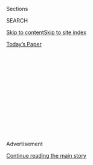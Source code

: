 <div id="app">

<div>

<div>

<div>

<div class="NYTAppHideMasthead css-1q2w90k e1suatyy0">

<div class="section css-ui9rw0 e1suatyy2">

<div class="css-eph4ug er09x8g0">

<div class="css-6n7j50">

</div>

<span class="css-1dv1kvn">Sections</span>

<div class="css-10488qs">

<span class="css-1dv1kvn">SEARCH</span>

</div>

[Skip to content](#site-content)[Skip to site
index](#site-index)

</div>

<div class="css-10698na e1huz5gh0">

</div>

</div>

<div id="masthead-bar-one" class="section hasLinks css-15hmgas e1csuq9d3">

<div class="css-uqyvli e1csuq9d0">

</div>

<div class="css-1uqjmks e1csuq9d1">

</div>

<div class="css-9e9ivx">

[](https://myaccount.nytimes.com/auth/login?response_type=cookie&client_id=vi)

</div>

<div class="css-1bvtpon e1csuq9d2">

[Today’s
Paper](https://www.nytimes.com/section/todayspaper)

</div>

</div>

</div>

</div>

<div data-aria-hidden="false">

<div id="site-content" data-role="main">

<div>

<div class="css-1aor85t" style="opacity:0.000000001;z-index:-1;visibility:hidden">

<div class="css-1hqnpie">

<div class="css-epjblv">

<span class="css-100wwgy">The T List: Five Things We Recommend This
Week</span>

</div>

<div class="css-k008qs">

<div class="css-o5pzib">

<span class="css-18z7m18"></span>

<div>

</div>

</div>

<span class="css-1n6z4y">https://nyti.ms/32vs5aa</span>

<div class="css-1705lsu">

<div class="css-4xjgmj">

<div class="css-4skfbu" data-role="toolbar" data-aria-label="Social Media Share buttons, Save button, and Comments Panel with current comment count" data-testid="share-tools">

  - 
  - 
  - 
  - 
    
    <div class="css-6n7j50">
    
    </div>

  - 

</div>

</div>

</div>

</div>

</div>

</div>

<div id="NYT_TOP_BANNER_REGION" class="css-13pd83m">

</div>

<div id="top-wrapper" class="css-1sy8kpn">

<div id="top-slug" class="css-l9onyx">

Advertisement

</div>

[Continue reading the main
story](#after-top)

<div class="ad top-wrapper" style="text-align:center;height:100%;display:block;min-height:250px">

<div id="top" class="place-ad" data-position="top" data-size-key="top">

</div>

</div>

<div id="after-top">

</div>

</div>

<div>

<div id="sponsor-wrapper" class="css-1hyfx7x">

<div id="sponsor-slug" class="css-19vbshk">

Supported by

</div>

[Continue reading the main
story](#after-sponsor)

<div id="sponsor" class="ad sponsor-wrapper" style="text-align:center;height:100%;display:block">

</div>

<div id="after-sponsor">

</div>

</div>

<div class="css-186x18t">

</div>

<div class="css-1vkm6nb ehdk2mb0">

# The T List: Five Things We Recommend This Week

</div>

Unisex jerkins, raw vinegars, classic sportswear — and more.

<div class="css-bn0qp euiyums0">

<div class="css-l15eau e16638kd2">

July 16,
2020

</div>

<div class="css-4xjgmj">

<div class="css-d8bdto" data-role="toolbar" data-aria-label="Social Media Share buttons, Save button, and Comments Panel with current comment count" data-testid="share-tools">

  - 
  - 
  - 
  - 
    
    <div class="css-6n7j50">
    
    </div>

  - 

</div>

</div>

</div>

</div>

<div class="section meteredContent css-1r7ky0e" name="articleBody" itemprop="articleBody">

<div class="css-1fanzo5 StoryBodyCompanionColumn">

<div class="css-53u6y8">

*Welcome to the T List, a newsletter from the editors of T Magazine.
Each week, we’re sharing things we’re eating, wearing, listening to or
coveting now.* **[*Sign up
here*](https://www.nytimes.com/newsletters/t-list?module=inline)** ***to
find us in your inbox every Wednesday.*** *You can always reach us at*
[*tlist@nytimes.com*](mailto:tlist@nytimes.com)*.*

-----

Taste This

## New Raw Vinegars From Brightland

</div>

</div>

<div class="css-79elbk" data-testid="photoviewer-wrapper">

<div class="css-z3e15g" data-testid="photoviewer-wrapper-hidden">

</div>

<div class="css-1a48zt4 ehw59r15" data-testid="photoviewer-children">

![<span class="css-1l9o2ey e13ogyst0" data-aria-hidden="true">The
brand’s two special-edition vinegars: Rapture (left) and Parasol
(right). The bottles’ labels were created by the South Carolina design
firm
Stitch.</span><span class="css-1nlbvxy e1z0qqy90" itemprop="copyrightHolder"><span class="css-1ly73wi e1tej78p0">Credit...</span><span>Julia
Stotz</span></span>](https://static01.nyt.com/images/2020/07/17/t-magazine/15tmag-tlist-slide-2AZW-print/15tmag-tlist-slide-2AZW-articleLarge.jpg?quality=75&auto=webp&disable=upscale)

</div>

</div>

<div class="css-1fanzo5 StoryBodyCompanionColumn">

<div class="css-53u6y8">

<div class="css-1wlr991">

<div class="css-18e8msd">

<div class="css-2ja7y1 epjyd6m0">

<div class="css-1baulvz">

By <span class="css-1baulvz last-byline" itemprop="name">Jennifer
Conrad</span>

</div>

</div>

</div>

</div>

For Aishwarya Iyer, the founder and C.E.O. of the California-based
pantry staple company Brightland, coronavirus-mandated stay-at-home
measures have meant lots of cooking, lots of long walks and lots of time
devoted to developing her company’s newest product: vinegar. To start,
there are two limited-release offerings — Parasol and Rapture — both of
which are considered raw for retaining a bit of the bacteria that spark
the fermentation process and are thought to promote good digestion. The
former is a champagne vinegar made with chardonnay grapes and navel and
Valencia oranges; consider using it as a shrub in a tart summer
cocktail. The latter is a juicy balsamic vinegar that comes from
zinfandel grapes and blackberries; Iyer likes to drizzle it over grilled
peaches and vanilla ice cream. They also both mix well with olive oil
(try combining Parasol with Brightland’s basil-infused oil for a perfect
panzanella dressing). Founded in 2018, the company is committed to
sustainability and social consciousness (this month, 15 percent of
proceeds from its Artist Capsule are going to the NAACP Legal Defense
and Educational Fund). The organic grapes used for the vinegars are
grown in Northern California, and both varieties are double-fermented
and distilled on a family farm on the Central Coast. Fittingly, the
bottles’ Alexander Calder-esque labels are meant to evoke a California
sun, and printed on the inside are little messages — Rapture, for one,
reminds us to “look for wonder.” *$22 per bottle,*
[*brightland.co*](http://brightland.co/)*.*

-----

</div>

</div>

<div class="css-1fanzo5 StoryBodyCompanionColumn">

<div class="css-53u6y8">

Wear
This

## Luke Edward Hall’s Unisex Jerkins

</div>

</div>

<div class="css-79elbk" data-testid="photoviewer-wrapper">

<div class="css-z3e15g" data-testid="photoviewer-wrapper-hidden">

</div>

<div class="css-1a48zt4 ehw59r15" data-testid="photoviewer-children">

<div class="css-1xdhyk6 erfvjey0">

<span class="css-1ly73wi e1tej78p0">Image</span>

<div class="css-zjzyr8">

<div data-testid="lazyimage-container" style="height:257.77777777777777px">

</div>

</div>

</div>

<span class="css-1l9o2ey e13ogyst0" data-aria-hidden="true">Left: Luke
Edward Hall wearing The Castle of the Forest Sauvage cream and green
trellis print vintage glazed cotton jerkin. Right: a cream and red
striped vintage cotton
jerkin.</span><span class="css-1nlbvxy e1z0qqy90" itemprop="copyrightHolder"><span class="css-1ly73wi e1tej78p0">Credit...</span><span>Billal
Taright</span></span>

</div>

</div>

<div class="css-1fanzo5 StoryBodyCompanionColumn">

<div class="css-53u6y8">

<div class="css-1wlr991">

<div class="css-18e8msd">

<div class="css-2ja7y1 epjyd6m0">

<div class="css-1baulvz">

By <span class="css-1baulvz last-byline" itemprop="name">Flo Wales
Bonner</span>

<div class="css-8atqhb">

T Contributor

</div>

</div>

</div>

</div>

</div>

Having your outfit compared to a pair of curtains isn’t usually a
compliment. But for the London-based artist and interior designer Luke
Edward Hall, who studied men’s wear design at Central Saint Martins,
furnishing fabrics are as well suited for making clothes as more
traditional materials. And so for his latest project, he is creating a
limited run of unisex jerkins from surplus interior textiles, some left
over from his own design projects and others carefully sourced online.
Named the Castle of the Forest Sauvage, a reference to a land from
Arthurian lore (Hall, who has a love of mythology, reread stories about
the legendary British king during the lockdown), the line takes
inspiration from the jerkin’s history as both formal attire and
utilitarian military wear. Hall also looked to his own collection of
Moroccan, Indian and Austrian waistcoats for design cues, eventually
landing on a garment with an unfussy silhouette that lets the wildly
colorful fabrics be the focus. “There are amazing trellis prints,
medieval village scenes,” he explains. “These are patterns not made for
clothes, and that’s part of the appeal.” *Available through the brand’s
Instagram page,*
[*@*](https://www.instagram.com/lukeedwardhall)[*thecastleoftheforestsauvage*](https://www.instagram.com/thecastleoftheforestsauvage/?hl=en)*.*

-----

See
This

## A Florentine Artist’s Residency Goes Local

</div>

</div>

<div class="css-79elbk" data-testid="photoviewer-wrapper">

<div class="css-z3e15g" data-testid="photoviewer-wrapper-hidden">

</div>

<div class="css-1a48zt4 ehw59r15" data-testid="photoviewer-children">

<div class="css-1xdhyk6 erfvjey0">

<span class="css-1ly73wi e1tej78p0">Image</span>

<div class="css-zjzyr8">

<div data-testid="lazyimage-container" style="height:257.77777777777777px">

</div>

</div>

</div>

<span class="css-1l9o2ey e13ogyst0" data-aria-hidden="true">A collection
of works in the Palazzo Galli Tasso’s loft, its frescoes newly revealed
by renovations. Left: Duccio Maria Gambi’s Deep Void vase sits on
Martino di Napoli Rampolla’s Marcolone table, with Mattia Papp’s
“Atlantis Hall” hanging on the wall, Sasha Ribera’s Poplar stool on
the floor and Bloc Studios’ Clelia vase on the pedestal. Right: Lorenzo
Brinati’s “San Giovanni” hangs above Pietro Franceschini’s Bling Bling
ottoman.</span><span class="css-1nlbvxy e1z0qqy90" itemprop="copyrightHolder"><span class="css-1ly73wi e1tej78p0">Credit...</span><span>Daniel
Civetta</span></span>

</div>

</div>

<div class="css-1fanzo5 StoryBodyCompanionColumn">

<div class="css-53u6y8">

<div class="css-1wlr991">

<div class="css-18e8msd">

<div class="css-2ja7y1 epjyd6m0">

<div class="css-1baulvz">

By <span class="css-1baulvz last-byline" itemprop="name">Laura
Rysman</span>

<div class="css-8atqhb">

T Contributor

</div>

</div>

</div>

</div>

</div>

A crisis can reveal space for new possibilities, and with Florence
recently emptied of its customary throngs of tourists, Martino di Napoli
Rampolla, **** the founder and creative director of the city’s
Numeroventi artist residency, saw a chance to strengthen the community
of Tuscan makers. Earlier this month, he opened the exhibition “So Close
So Good” at the residence, which is housed within the stately
16th-century Palazzo Galli Tasso, showcasing the work of 10 local
artists and designers produced during these past months of confinement.
“We realized we can reclaim Florence for ourselves now,” explains di
Napoli Rampolla. “The globalized system may be helpful and remunerative,
but it’s not what makes a community healthy.” The works, which will also
be exhibited online beginning July 16, have a distinctively Florentine
feel, with an emphasis on natural materials and handcraft: The designer
and artist Duccio Maria Gambi contributed slablike sculptures hewn from
white onyx, their rough edges highlighted with spray paint in bold
primary colors; **** Bloc Studios, a marble-focused design practice
founded by Sara Ferron Cima, is showing satin-smooth vases; and the
artist Justin Randolph Thompson hand-built a room-size multimedia
installation that layers representations of Black experiences of both
contemporary and colonial-era Italy. “We finally see how we can work
amongst ourselves,” Di Napoli Rampolla says, “instead of looking
abroad.” *“So Close So Good” is on view at Numeroventi through Sept.
5, Via Pandolfini 20, Florence, and online beginning July 16,*
[*numeroventi.it*](https://www.numeroventi.it/)*.*

-----

Listen to
This

## Country Singer Margo Price’s New Album

</div>

</div>

<div class="css-79elbk" data-testid="photoviewer-wrapper">

<div class="css-z3e15g" data-testid="photoviewer-wrapper-hidden">

</div>

<div class="css-1a48zt4 ehw59r15" data-testid="photoviewer-children">

<div class="css-1xdhyk6 erfvjey0">

<span class="css-1ly73wi e1tej78p0">Image</span>

<div class="css-zjzyr8">

<div data-testid="lazyimage-container" style="height:309.3333333333333px">

</div>

</div>

</div>

<span class="css-1nlbvxy e1z0qqy90" itemprop="copyrightHolder"><span class="css-1ly73wi e1tej78p0">Credit...</span><span>Bobbi
Rich</span></span>

</div>

</div>

<div class="css-1fanzo5 StoryBodyCompanionColumn">

<div class="css-53u6y8">

<div class="css-1wlr991">

<div class="css-18e8msd">

<div class="css-2ja7y1 epjyd6m0">

<div class="css-1baulvz">

By <span class="css-1baulvz last-byline" itemprop="name">Daniel
Wagner</span>

</div>

</div>

</div>

</div>

This month, having pushed the original date on account of the pandemic,
the singer-songwriter Margo Price released her third studio album,
“That’s How Rumors Get Started.” Instead of touring, she’s been
quarantining in Nashville, Tenn., with her family (her husband
contracted the coronavirus but has since recovered). In a bit of a
departure for Price, the album’s 10 tracks grapple with restlessness,
career expectations, motherhood and the peripatetic life of a musician.
But while Price may also have mostly traded in the pedal-steel-laden
tracks of her previous two albums for up-tempo melodies Tom Petty would
be proud of, her voice still carries that distinctive golden country
glow for which she’s known and loved. Co-produced by Price and her
friend and fellow singer-songwriter Sturgill Simpson — one of
Nashville’s biggest stars, whose chameleonic style makes him an
enigmatic figure to the industry’s establishment — the album sparkles
with gospel singers, iconic guitar lines and soaring, catchy hooks.
Three standout tracks — “Hey Child,” “Gone to Stay” and “Prisoner Of The
Highway” — beg to be played on the open road, a place of much reflection
throughout the record. Though that may be well-worn territory in the
canon of country music, Price’s lyrics reveal an original portrait of an
artist on the bus passing through.
[*margoprice.net*](http://margoprice.net/)*.*

</div>

</div>

<div class="css-1fanzo5 StoryBodyCompanionColumn">

<div class="css-53u6y8">

-----

Buy
This

## Casual Sportswear Inspired by Princess Diana

</div>

</div>

<div class="css-79elbk" data-testid="photoviewer-wrapper">

<div class="css-z3e15g" data-testid="photoviewer-wrapper-hidden">

</div>

<div class="css-1a48zt4 ehw59r15" data-testid="photoviewer-children">

<div class="css-1xdhyk6 erfvjey0">

<span class="css-1ly73wi e1tej78p0">Image</span>

<div class="css-zjzyr8">

<div data-testid="lazyimage-container" style="height:257.77777777777777px">

</div>

</div>

</div>

<span class="css-1l9o2ey e13ogyst0" data-aria-hidden="true">Left: Ceres
Sport Rib Sport Bra, $68, and Sport Rib Hi Legging, $108. Right:
Ceres Sport Jersey Leotard, $128, and The Perfect Sweat,
$148.</span><span class="css-1nlbvxy e1z0qqy90" itemprop="copyrightHolder"><span class="css-1ly73wi e1tej78p0">Credit...</span><span>Zak
Bush</span></span>

</div>

</div>

<div class="css-1fanzo5 StoryBodyCompanionColumn">

<div class="css-53u6y8">

<div class="css-1wlr991">

<div class="css-18e8msd">

<div class="css-2ja7y1 epjyd6m0">

<div class="css-1baulvz">

By <span class="css-1baulvz last-byline" itemprop="name">Crystal
Meers</span>

<div class="css-8atqhb">

T Contributor

</div>

</div>

</div>

</div>

</div>

Ceres, a new line of athletic wear created by the stylist and designer
Nina Miner and the yoga teacher Kumi Sawyers, began in a typically Los
Angeles fashion: while the pair were on a hike. The two had met recently
through mutual friends and bonded, as they walked through Rivas Canyon,
over their love for the perfectly broken-in, vintage long johns that
Miner was wearing. As it turned out, they shared a desire to start their
own line of sportswear inspired by the days when Olympians would train
in cotton T-shirts and shorts and Princess Diana would throw a blazer
over her sweatpants — in other words, a time before skintight black
leggings in synthetic fabrics took over the gym. “You don’t have to be
corseted in. It doesn’t have to be so tight in order for it to look
good,” says Sawyer. The result is a sustainably made 17-piece collection
cut from natural fibers such as cotton and cotton blends in Kelly green,
navy and shades of beige with stylistic nods to both ballerinas
(scoop-back leotards, deep V-neck tops) and boxers (waffle-knit tanks
and leggings). The standout item may be the high-waisted cotton fleece
sweatpants, which the pair swear flatter every body as they fit slim
through the hip and don’t have pockets. “Pockets add bulk, and they’re
unnecessary because if you’re hiking or running, whatever is in your
pockets falls out anyway,” says Miner, who designed a fanny pack using
fabric remnants from the line’s sweatsuits to solve exactly this
problem. [*sportceres.com*](https://www.sportceres.com/password)*.*

-----

From T’s Instagram

## \#THouseTour

</div>

</div>

<div class="css-cfo9c3">

</div>

<div>

</div>

</div>

<div>

</div>

<div>

</div>

<div>

</div>

<div>

<div id="bottom-wrapper" class="css-1ede5it">

<div id="bottom-slug" class="css-l9onyx">

Advertisement

</div>

[Continue reading the main
story](#after-bottom)

<div id="bottom" class="ad bottom-wrapper" style="text-align:center;height:100%;display:block;min-height:90px">

</div>

<div id="after-bottom">

</div>

</div>

</div>

</div>

</div>

## Site Index

<div>

</div>

## Site Information Navigation

  - [© <span>2020</span> <span>The New York Times
    Company</span>](https://help.nytimes.com/hc/en-us/articles/115014792127-Copyright-notice)

<!-- end list -->

  - [NYTCo](https://www.nytco.com/)
  - [Contact
    Us](https://help.nytimes.com/hc/en-us/articles/115015385887-Contact-Us)
  - [Work with us](https://www.nytco.com/careers/)
  - [Advertise](https://nytmediakit.com/)
  - [T Brand Studio](http://www.tbrandstudio.com/)
  - [Your Ad
    Choices](https://www.nytimes.com/privacy/cookie-policy#how-do-i-manage-trackers)
  - [Privacy](https://www.nytimes.com/privacy)
  - [Terms of
    Service](https://help.nytimes.com/hc/en-us/articles/115014893428-Terms-of-service)
  - [Terms of
    Sale](https://help.nytimes.com/hc/en-us/articles/115014893968-Terms-of-sale)
  - [Site
    Map](https://spiderbites.nytimes.com)
  - [Help](https://help.nytimes.com/hc/en-us)
  - [Subscriptions](https://www.nytimes.com/subscription?campaignId=37WXW)

</div>

</div>

</div>

</div>
